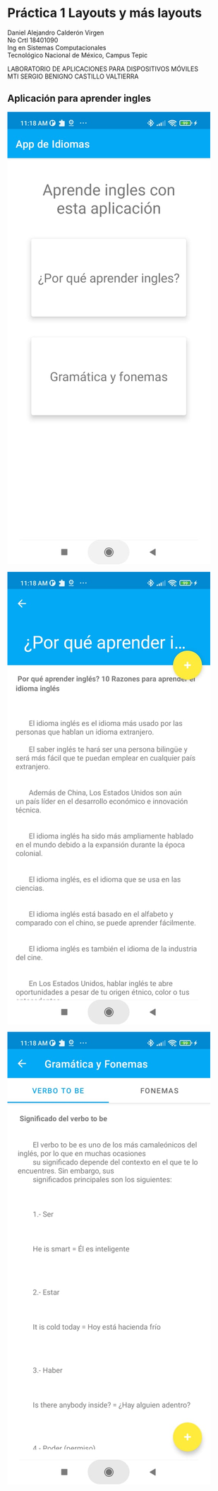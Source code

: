 # Práctica 1 Layouts y más layouts

Daniel Alejandro Calderón Virgen  
No Crtl 18401090  
Ing en Sistemas Computacionales  
Tecnológico Nacional de México, Campus Tepic    

LABORATORIO DE APLICACIONES PARA DISPOSITIVOS MÓVILES  
MTI SERGIO BENIGNO CASTILLO VALTIERRA    

## Aplicación para aprender ingles  

![avatar](img1.jpeg)  

![avatar](img2.jpeg)  

![avatar](img3.jpeg)  